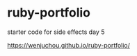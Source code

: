 # ruby-portfolio

starter code for side effects day 5

 https://wenjuchou.github.io/ruby-portfolio/
